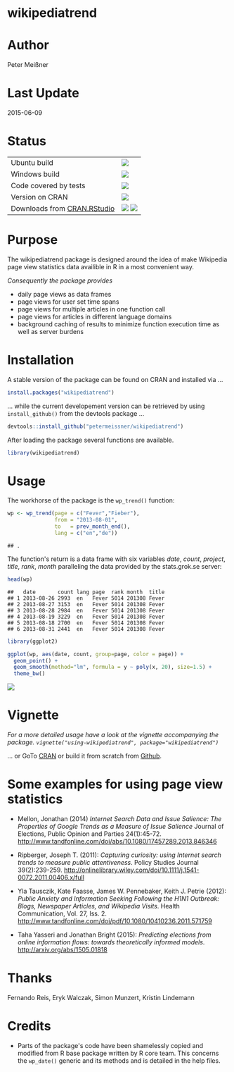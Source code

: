 # wikipediatrend

# Author

Peter Meißner



# Last Update

2015-06-09



# Status

<table>
<tr>
<td> 
Ubuntu build </td>
<td> 
<img src="https://api.travis-ci.org/petermeissner/wikipediatrend.svg?branch=master">
</td>
</tr>
<tr>
<td> 
Windows build
</td>
<td> 
<img src="http://ci.appveyor.com/api/projects/status/github/petermeissner/wikipediatrend">
</td>
</tr>
<tr>
<td> 
Code covered by tests
</td>
<td> 
<img src="https://coveralls.io/repos/petermeissner/wikipediatrend/badge.svg">
</td>
</tr>
<tr>
<td>
Version on CRAN  
</td> 
<td>
<img src="http://www.r-pkg.org/badges/version/wikipediatrend">
</td>
</tr>
<tr>
<td>
Downloads from <a href='http://cran.rstudio.com/'>CRAN.RStudio</a>
</td>
<td>
<img src="http://cranlogs.r-pkg.org/badges/grand-total/wikipediatrend">
<img src="http://cranlogs.r-pkg.org/badges/wikipediatrend">
</td>
</tr>
</table>





# Purpose

The wikipediatrend package is designed around the idea of make Wikipedia page view statistics data availible in R in a most convenient way. 

*Consequently the package provides* 

- daily page views as data frames 
- page views for user set time spans
- page views for multiple articles in one function call
- page views for articles in different language domains 
- background caching of results to minimize function execution time as well as server burdens






# Installation 

A stable version of the package can be found on CRAN and installed via ...

```r
install.packages("wikipediatrend")
```

... while the current developement version can be retrieved by using `install_github()` from the devtools package ... 


```r
devtools::install_github("petermeissner/wikipediatrend")
```

After loading the package several functions are available.


```r
library(wikipediatrend)
```




# Usage


The workhorse of the package is the `wp_trend()` function:


```r
wp <- wp_trend(page = c("Fever","Fieber"), 
               from = "2013-08-01", 
               to   = prev_month_end(), 
               lang = c("en","de"))
```

```
## .
```

The function's return is a data frame with six variables *date*, *count*, *project*, *title*, *rank*, *month* paralleling the data provided by the stats.grok.se server:


```r
head(wp)
```

```
##   date       count lang page  rank month  title
## 1 2013-08-26 2993  en   Fever 5014 201308 Fever
## 2 2013-08-27 3153  en   Fever 5014 201308 Fever
## 3 2013-08-28 2984  en   Fever 5014 201308 Fever
## 4 2013-08-19 3229  en   Fever 5014 201308 Fever
## 5 2013-08-18 2700  en   Fever 5014 201308 Fever
## 6 2013-08-31 2441  en   Fever 5014 201308 Fever
```


```r
library(ggplot2)

ggplot(wp, aes(date, count, group=page, color = page)) + 
  geom_point() +
  geom_smooth(method="lm", formula = y ~ poly(x, 20), size=1.5) +
  theme_bw()
```

![](Readme_files/figure-html/unnamed-chunk-6-1.png) 




# Vignette

*For a more detailed usage have a look at the vignette accompanying the package. `vignette("using-wikipediatrend", package="wikipediatrend")`*

... or GoTo [CRAN](http://cran.r-project.org/web/packages/wikipediatrend/index.html) or build it from scratch from [Github](https://raw.githubusercontent.com/petermeissner/wikipediatrend/master/vignettes/using-wikipediatrend.Rmd).



# Some examples for using page view statistics


- Mellon, Jonathan (2014) *Internet Search Data and Issue Salience: The Properties of Google Trends as a Measure of Issue Salience* Journal of Elections, Public Opinion and Parties 24(1):45-72.
http://www.tandfonline.com/doi/abs/10.1080/17457289.2013.846346 

- Ripberger, Joseph T. (2011): *Capturing curiosity: using Internet search trends to measure public attentiveness*. Policy Studies Journal 39(2):239-259.
http://onlinelibrary.wiley.com/doi/10.1111/j.1541-0072.2011.00406.x/full

- Yla Tausczik, Kate Faasse, James W. Pennebaker, Keith J. Petrie (2012): *Public Anxiety and Information Seeking Following the H1N1 Outbreak: Blogs, Newspaper Articles, and Wikipedia Visits*. Health Communication, Vol. 27, Iss. 2.
 http://www.tandfonline.com/doi/pdf/10.1080/10410236.2011.571759

- Taha Yasseri and Jonathan Bright (2015): *Predicting elections from online information flows: towards theoretically informed models*. http://arxiv.org/abs/1505.01818

 




# Thanks 

Fernando Reis, Eryk Walczak, Simon Munzert, Kristin Lindemann





# Credits

- Parts of the package's code have been shamelessly copied and modified from R base package written by R core team. This concerns the `wp_date()` generic and its methods and is detailed in the help files. 








